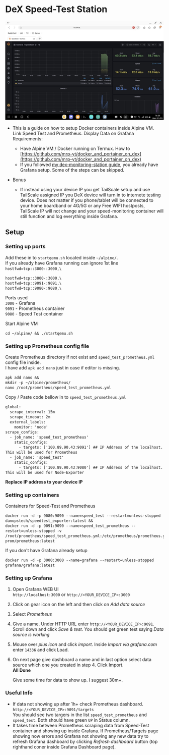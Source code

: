 # DeX Speed-Test Station

![Speed_Test_Exporter](/assests/images/speedtest_tracking.jpg)

* This is a guide on how to setup Docker containers inside Alpine VM. Link Speed Test and Prometheus. Display Data on Grafana
  Requirements:
  - Have Alpine VM / Docker running on Termux. How to [https://github.com/mrp-yt/docker_and_portainer_on_dex](https://github.com/mrp-yt/docker_and_portainer_on_dex)
  - If you followed [my dex-monitoring-station guide](https://github.com/mrp-yt/dex-monitoring-station), you already have Grafana setup. Some of the steps can be skipped. 
  
* Bonus
  - If instead using your device IP you get TailScale setup and use TailScale assigned IP you DeX device will turn in to internete testing device. Does not matter if you phone/tablet will be connected to your home boardband or 4G/5G or any Free WIFI hostposts, TailScale IP will not change and your speed-monitoring container will still function and log everything inside Grafana.

## Setup

### Setting up ports
Add these in to `startqemu.sh` located inside `~/alpine/`.\
If you already have Grafana running can ignore 1st line `hostfwd=tcp::3000-:3000,\`
```
hostfwd=tcp::3000-:3000,\
hostfwd=tcp::9091-:9091,\
hostfwd=tcp::9080-:9080,\
```
Ports used \
`3000` - Grafana \
`9091` - Prometheus container \
`9080` - Speed Test container

Start Alpine VM
```
cd ~/alpine/ && ./startqemu.sh
```

### Setting up Prometheus config file

Create Prometheus directory if not exist and `speed_test_prometheus.yml` config file inside.\
I have add `apk add nano` just in case if editor is missing. 
```
apk add nano &&
mkdir -p ~/alpine/prometheus/
nano /root/prometheus/speed_test_prometheus.yml
```
Copy / Paste code bellow in to `speed_test_prometheus.yml`
```
global:
  scrape_interval: 15m
  scrape_timeout: 2m
  external_labels:
    monitor: 'node'
scrape_configs:
  - job_name: 'speed_test_prometheus'
    static_configs:
      - targets: ['100.89.90.43:9091'] ## IP Address of the localhost. This will be used for Prometheus
  - job_name: 'speed_test'
    static_configs:
      - targets: ['100.89.90.43:9080'] ## IP Address of the localhost. This will be used for Node-Exporter
```
**Replace IP address to your device IP**

### Setting up containers	
Containers for Speed-Test and Prometheus
```
docker run -d -p 9080:9090 --name=speed_test --restart=unless-stopped danopstech/speedtest_exporter:latest &&
docker run -d -p 9091:9090 --name=speed_test_prometheus --restart=unless-stopped -v /root/prometheus/speed_test_prometheus.yml:/etc/prometheus/prometheus.yml prom/prometheus:latest
```

If you don't have Grafana already setup
```
docker run -d -p 3000:3000 --name=grafana --restart=unless-stopped grafana/grafana:latest
```

### Setting up Grafana

1.	Open Grafana WEB UI\
`http://localhost:3000` or `http://<YOUR_DEVICE_IP>:3000`
2.	Click on gear icon on the left and then click on *Add data source*
3.	Select *Prometheus*
4.	Give a name. Under HTTP URL enter `http://<YOUR_DEVICE_IP>:9091`. Scroll down and click *Save & test*. You should get green test saying *Data source is working*
5. 	Mouse over *plus icon* and click *import*. Inside *Import via grafana.com* enter `14336` and click Load. 
6.	On next page give dashboard a name and in last option select data source which one you created in step 4. Click Import.\
	**All Done**

	Give some time for data to show up. I suggest 30m+. 

### Useful Info
-	If data not showing up after 1h+ check Prometheus dashboard.
	`http://<YOUR_DEVICE_IP>:9091/targets`\
	You should see two targers in the list `speed_test_prometheus` and `speed_test`. Both should have green `UP` in Status column. 
-	It takes time between Prometheus scraping data from Speed-Test container and showing up inside Grafana. If Prometheus/Targets page showing now errors and Grafana not showing any new data try to refresh Grafana dashboard by clicking *Refresh dashboard* button (top righthand coner inside Grafana Dashboard page).
